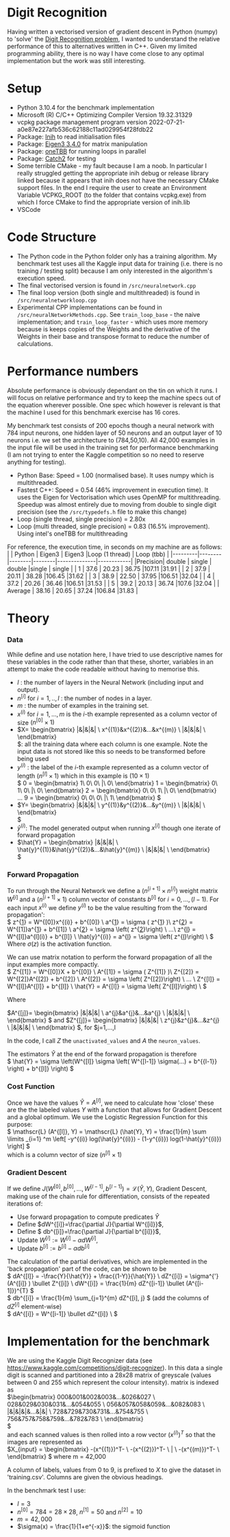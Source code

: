 # Digit Recognition
 Having written a vectorised version of gradient descent in Python (numpy) to 'solve' the [Digit Recognition problem](https://www.kaggle.com/competitions/digit-recognizer), I wanted to understand the relative performance of this to alternatives written in C++. Given my limited programming ability, there is no way I have come close to any optimal implementation but the work was still interesting. 

 # Setup
 - Python 3.10.4 for the benchmark implementation
 - Microsoft (R) C/C++ Optimizing Compiler Version 19.32.31329
 - vcpkg package management program version 2022-07-21-a0e87e227afb536c62188c11ad029954f28fdb22
 - Package: [Inih](https://github.com/benhoyt/inih) to read initialisation files
 - Package: [Eigen3 3.4.0](https://eigen.tuxfamily.org/) for matrix manipulation 
 - Package: [oneTBB](https://github.com/oneapi-src/oneTBB) for running loops in parallel
 - Package: [Catch2](https://github.com/catchorg/Catch2) for testing
 - Some terrible CMake - my fault because I am a noob. In particular I really struggled getting the appropriate inih debug or release library linked because it appears that inih does not have the necessary CMake support files. In the end I require the user to create an Environment Variable VCPKG_ROOT (to the folder that contains vcpkg.exe) from which I force CMake to find the appropriate version of inih.lib
 - VSCode

# Code Structure
- The Python code in the Python folder only has a training algorithm. My benchmark test uses all the Kaggle input data for training (i.e. there is no training / testing split) because I am only interested in the algorithm's execution speed.
- The final vectorised version is found in `/src/neuralnetwork.cpp`
- The final loop version (both single and multithreaded) is found in `/src/neuralnetworkloop.cpp`
- Experimental CPP implementations can be found in `/src/neuralNetworkMethods.cpp`. See `train_loop_base` - the naive implementation; and `train_loop_faster` - which uses more memory because is keeps copies of the Weights and the derivative of the Weights in their base and transpose format to reduce the number of calculations. 

# Performance numbers
Absolute performance is obviously dependant on the tin on which it runs. I will focus on relative performance and try to keep the machine specs out of the equation wherever possible. One spec which however is relevant is that the machine I used for this benchmark exercise has 16 cores.

My benchmark test consists of 200 epochs though a neural network with 784 input neurons, one hidden layer of 50 neurons and an output layer of 10 neurons i.e. we set the architecture to (784,50,10). All 42,000 examples in the input file will be used in the training set for performance benchmarking (I am not trying to enter the Kaggle competition so no need to reserve anything for testing).

- Python Base: Speed = 1.00 (normalised base). It uses numpy which is multithreaded. 
- Fastest C++: Speed = 0.54 (46% improvement in execution time). It uses the Eigen for Vectorisation which uses OpenMP for multithreading. Speedup was almost entirely due to moving from double to single digit precision (see the `/src/typedefs.h` file to make this change)
- Loop (single thread, single precision) = 2.80x
- Loop (multi threaded, single precision) = 0.83 (16.5% improvement). Using intel's oneTBB for multithreading 

For reference, the execution time, in seconds on my machine are as follows:  
|         | Python | Eigen3 | Eigen3 |Loop (1 thread) | Loop (tbb) |
|---------|--------|--------|--------|--------------|------------|
|Precision| double | single | double |single        | single     |
| 1       | 37.6   | 20.23  | 36.75  |107.11	    |31.91       |
| 2       | 37.9   | 20.11  | 38.28  |106.45	    |31.62       |
| 3       | 38.9   | 22.50  | 37.95  |106.51	    |32.04       |
| 4       | 37.2   | 20.26  | 36.46  |106.51	    |31.53       |
| 5       | 39.2   | 20.13  | 36.74  |107.6	        |32.04       |
| Average | 38.16  | 20.65  | 37.24  |106.84	    |31.83       |




# Theory
<h3>Data</h3>
While define and use notation here, I have tried to use descriptive names for these variables in the code rather than that these, shorter, variables in an attempt to make the code readable without having to memorise this.

- $l$ : the number of layers in the Neural Network (including input and output). 
- $n^{[i]}$ for $i=1,..,l$ : the number of nodes in a layer. 
- $m$ : the number of examples in the training set. 
- $x^{(i)}$ for $i=1,...,m$ is the $i$-th example represented as a column vector of size $(n^{[0]} \times 1)$
- $X=
\begin{bmatrix}
|&|&|&| \\
x^{(1)}&x^{(2)}&...&x^{(m)} \\
|&|&|&| \\
\end{bmatrix}   
$: all the training data where each column is one example. Note the input data is not stored like this so needs to be transformed before being used
- $y^{(i)}$ : the label of the $i$-th example represented as a column vector of length $(n^{[l]} \times 1)$ which in this example is $(10 \times 1)$  
$
0 = 
\begin{bmatrix} 
1\\
0\\
0\\
|\\
0\\
\end{bmatrix}
1 = 
\begin{bmatrix} 
0\\
1\\
0\\
|\\
0\\
\end{bmatrix}
2 = 
\begin{bmatrix} 
0\\
0\\
1\\
|\\
0\\
\end{bmatrix}
... 
9 = 
\begin{bmatrix} 
0\\
0\\
0\\
|\\
1\\
\end{bmatrix}
$  
- $Y= \begin{bmatrix}
|&|&|&| \\
y^{(1)}&y^{(2)}&...&y^{(m)} \\
|&|&|&| \\
\end{bmatrix}  
$
- $\hat{y}^{(i)}$: The model generated output when running $x^{[i]}$ though one iterate of forward propagation
- $\hat{Y} = \begin{bmatrix}
|&|&|&| \\
\hat{y}^{(1)}&\hat{y}^{(2)}&...&\hat{y}^{(m)} \\
|&|&|&| \\
\end{bmatrix}  
$

<h3>Forward Propagation</h3>

To run through the Neural Network we define a $(n^{[i+1]} \times n^{[i]})$ weight matrix $W^{[i]}$ and a $(n^{[i+1]} \times 1)$ column vector of constants $b^{[i]}$ for $i=0,...,(l-1)$. For each input $x^{(i)}$ we define $y^{(i)}$ to be the value resulting from the 'forward propagation':  
$
z^{[1](i)} = W^{[0]}x^{(i)} + b^{[0]} \\
a^{[1](i)} = \sigma ( z^{[1](i)} )\\
z^{[2](i)} = W^{[1]}a^{[1](i)} + b^{[1]} \\
a^{[2](i)} = \sigma \left( z^{[2](i)}\right) \\
...\\
z^{[l](i)} = W^{[l]}a^{l](i)} + b^{[l]} \\
\hat{y}^{(i)} = a^{[l](i)} = \sigma \left( z^{[l](i)}\right) \\
$    
Where $\sigma(z)$ is the activation function.  

We can use matrix notation to perform the forward propagation of all the input examples more compactly.  
$
Z^{[1]} = W^{[0]}X + b^{[0]} \\
A^{[1]} = \sigma ( Z^{[1]} )\\
Z^{[2]} = W^{[2]}A^{[2]} + b^{[2]} \\
A^{[2]} = \sigma \left( Z^{[2]}\right) \\
... \\
Z^{[l]} = W^{[l]}A^{[l]} + b^{[l]} \\
\hat{Y} = A^{[l]} = \sigma \left( Z^{[l]}\right) \\
$

Where 

$A^{[j]}=
\begin{bmatrix}
|&|&|&| \\
a^{[j](1)}&a^{[j](2)}&...&a^{[j](m)} \\
|&|&|&| \\
\end{bmatrix}
$ 
and 
$Z^{[j]}=
\begin{bmatrix}
|&|&|&| \\
z^{[j](1)}&z^{[j](2)}&...&z^{[j](m)} \\
|&|&|&| \\
\end{bmatrix}
$, for $j=1,...,l

In the code, I call $Z$ the `unactivated_values` and $A$ the `neuron_values`.  

The estimators $\hat{Y}$ at the end of the forward propagation is therefore  
$
\hat{Y} = \sigma \left(W^{[l]} \sigma \left( W^{[l-1]}  \sigma(...)   +   b^{{l-1}} \right)    + b^{[l]} \right)
$  

<h3>Cost Function</h3>

Once we have the values $\hat{Y} = A^{[l]}$, we need to calculate how 'close' these are the the labeled values $Y$ with a function that allows for Gradient Descent and a global optimum. We use the Logistic Regression Function for this purpose:   
$
\mathscr{L} (A^{[l]}, Y) = \mathscr{L} (\hat{Y}, Y) =  \frac{1}{m} \sum \limits _{i=1} ^m \left[ -y^{(i)} log(\hat{y}^{(i)}) - (1-y^{(i)}) log(1-\hat{y}^{(i)}) \right]
$  
which is a column vector of size $(n^{[l]} \times 1)$  

<h3>Gradient Descent</h3>

If we define $J(W^{[0]}, b^{[0]}, ... ,W^{[l-1]}, b^{[l-1]}) = \mathscr{L} (\hat{Y}, Y)$, Gradient Descent, making use of the chain rule for differentiation, consists of the repeated iterations of:  
- Use forward propagation to compute predicates $\hat{Y}$    
- Define $dW^{[i]}=\frac{\partial J}{\partial W^{[i]}}$,  
- Define $ db^{[i]}=\frac{\partial J}{\partial b^{[i]}}$,  
- Update $W^{[i]} := W^{[i]} - \alpha dW^{[i]}$,  
- Update $b^{[i]} := b^{[i]} - \alpha db^{[i]}$  

The calculation of the partial derivatives, which are implemented in the 'back propagation' part of the code, can be shown to be  
$
dA^{[l]} = -\frac{Y}{\hat{Y}} + \frac{(1-Y)}{\hat{Y}} \\ 
dZ^{[i]} = \sigma^{'} (A^{[i]} ) \bullet Z^{[i]} \\
dW^{[i]} = \frac{1}{m} dZ^{[i-1]} \bullet (A^{[i-1]})^{T} 
$  
$
db^{[i]} = \frac{1}{m} \sum_{j=1}^{m} dZ^{[i], j} $ (add the columns of $dZ^{[i]}$ element-wise)   
$
dA^{[i]} = W^{[i-1]} \bullet dZ^{[i]} \\
$

# Implementation for the benchmark
We are using the Kaggle Digit Recognizer data (see https://www.kaggle.com/competitions/digit-recognizer). In this data a single digit is scanned and partitioned into a 28x28 matrix of greyscale (values between 0 and 255 which represent the colour intensity). matrix is indexed as   
$\begin{bmatrix}
000&001&002&003&...&026&027 \\
028&029&030&031&...&054&055 \\
056&057&058&059&...&082&083 \\
 |&|&|&|&...&|&| \\
728&729&730&731&...&754&755 \\
756&757&758&759&...&782&783 \\
\end{bmatrix}   
$   
and each scanned values is then rolled into a row vector $(x^{(i)})^T$ so that the images are represented as   
$X_{input} = \begin{bmatrix}
-(x^{(1)})^T- \\
-(x^{(2)})^T- \\
| \\
-(x^{(m)})^T- \\
\end{bmatrix}
$
where m = 42,000   

A column of labels, values from 0 to 9, is prefixed to $X$ to give the dataset in 'training.csv'. Columns are given the obvious headings.

In the benchmark test I use:
- $l=3$
- $n^{[0]}=784=28 \times 28$, $n^{[1]}=50$ and $n^{[2]}=10$
- $m=42,000$
- $\sigma(x) = \frac{1}{1+e^{-x}}$: the sigmoid function



